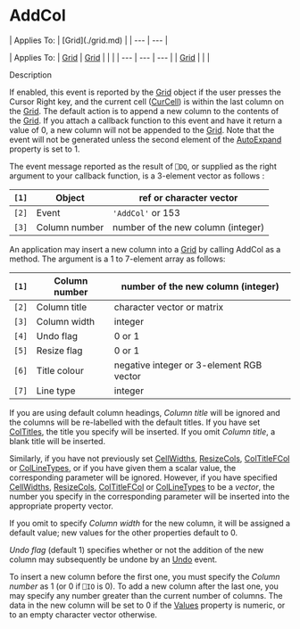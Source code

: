 




<h1 class="heading"><span class="name">AddCol</span></h1>
| Applies To: | [Grid](./grid.md) |
| --- | ---  |

| Applies To: | [Grid](./grid.md) | [Grid](./grid.md) |  |  |
| --- | --- | ---  |
| [Grid](./grid.md) |  |  |


Description


If enabled, this event is reported by the [Grid](./grid.md) object if the user presses the Cursor Right key, and the current cell ([CurCell](./curcell.md)) is within the last column on the [Grid](./grid.md). The default action is to append a new column to the contents of the [Grid](./grid.md). If you attach a callback function to this event and have it return a value of 0, a new column will not be appended to the [Grid](./grid.md). Note that the event will not be generated unless the second element of the [AutoExpand](./autoexpand.md) property is set to 1.




The event message reported as the result of `⎕DQ`, or supplied as the right argument to your callback function, is a 3-element vector as follows :

| `[1]` | Object | ref or character vector |
| --- | --- | ---  |
| `[2]` | Event | `'AddCol'` or 153 |
| `[3]` | Column number | number of the new column (integer) |




An application may insert a new column into a [Grid](./grid.md) by calling 
      AddCol as a method. The argument is a 1 to 7-element array as 
      follows:

| `[1]` | Column number | number of the new column (integer) |
| --- | --- | ---  |
| `[2]` | Column title | character vector or matrix |
| `[3]` | Column width | integer |
| `[4]` | Undo flag | 0 or 1 |
| `[5]` | Resize flag | 0 or 1 |
| `[6]` | Title colour | negative integer or 3-element RGB vector |
| `[7]` | Line type | integer |



If you are using default column headings, *Column title* will be ignored and the columns will be re-labelled with the default titles. If you have set [ColTitles](./coltitles.md), the title you specify will be inserted. If you omit *Column title*, a blank title will be inserted.


Similarly, if you have not previously set [CellWidths](./cellwidths.md), [ResizeCols](./resizecols.md), [ColTitleFCol](./coltitlefcol.md) or [ColLineTypes](./collinetypes.md), or if you have given them a scalar value, the corresponding parameter will be ignored. However, if you have specified [CellWidths](./cellwidths.md), [ResizeCols](./resizecols.md), [ColTitleFCol](./coltitlefcol.md) or [ColLineTypes](./collinetypes.md) to be a *vector*, the number you specify in the corresponding parameter will be inserted into the appropriate property vector.


If you omit to specify *Column width* for the new column, it will be assigned a default value; new values for the other properties default to 0.


*Undo flag* (default 1) specifies whether or not the addition of the new column may subsequently be undone by an [Undo](./undo.md) event.


To insert a new column before the first one, you must specify the *Column number* as 1 (or 0 if `⎕IO` is 0). To add a new column after the last one, you may specify any number greater than the current number of columns. The data in the new column will be set to 0 if the [Values](./values.md) property is numeric, or to an empty character vector otherwise.



